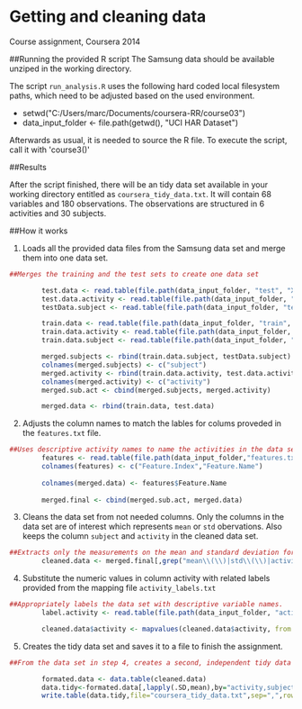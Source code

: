 # Getting and cleaning data 
Course assignment, Coursera 2014 


##Running the provided R script
The Samsung data should be available unziped in the working directory.

The script `run_analysis.R` uses the following hard coded local filesystem paths, which need to be adjusted based on the used environment.

* setwd("C:/Users/marc/Documents/coursera-RR/course03")
* data_input_folder <- file.path(getwd(), "UCI HAR Dataset")

Afterwards as usual, it is needed to source the R file. To execute the script, call it with 'course3()'


##Results

After the script finished, there will be an tidy data set available in your working directory entitled as `coursera_tidy_data.txt`. It will contain 68 variables and 180 observations. The observations are structured in 6 activities and 30 subjects.


##How it works

1) Loads all the provided data files from the Samsung data set and merge them into one data set.

```R
##Merges the training and the test sets to create one data set        

        test.data <- read.table(file.path(data_input_folder, "test", "X_test.txt"),header=FALSE)
        test.data.activity <- read.table(file.path(data_input_folder, "test", "Y_test.txt"),header=FALSE)
        testData.subject <- read.table(file.path(data_input_folder, "test", "subject_test.txt"),header=FALSE)

        train.data <- read.table(file.path(data_input_folder, "train", "X_train.txt"),header=FALSE)
        train.data.activity <- read.table(file.path(data_input_folder, "train", "Y_train.txt"),header=FALSE)
        train.data.subject <- read.table(file.path(data_input_folder, "train", "subject_train.txt"),header=FALSE)    

        merged.subjects <- rbind(train.data.subject, testData.subject)
        colnames(merged.subjects) <- c("subject")
        merged.activity <- rbind(train.data.activity, test.data.activity)
        colnames(merged.activity) <- c("activity")
        merged.sub.act <- cbind(merged.subjects, merged.activity)        

        merged.data <- rbind(train.data, test.data)
```

2) Adjusts the column names to match the lables for colums proveded in the `features.txt` file.

```R
##Uses descriptive activity names to name the activities in the data set
        features <- read.table(file.path(data_input_folder,"features.txt"),header=FALSE)
        colnames(features) <- c("Feature.Index","Feature.Name")
        
        colnames(merged.data) <- features$Feature.Name
        
        merged.final <- cbind(merged.sub.act, merged.data)
```

3) Cleans the data set from not needed columns. Only the columns in the data set are of interest which represents `mean` or `std` obervations. Also keeps the column `subject` and `activity` in the cleaned data set.

```R
##Extracts only the measurements on the mean and standard deviation for each measurement. 
        cleaned.data <- merged.final[,grep("mean\\(\\)|std\\(\\)|activity|subject",colnames(merged.final))]
```

4) Substitute the numeric values in column activity with related labels provided from the mapping file `activity_labels.txt`

```R
##Appropriately labels the data set with descriptive variable names. 
        label.activity <- read.table(file.path(data_input_folder, "activity_labels.txt"),header=FALSE)

        cleaned.data$activity <- mapvalues(cleaned.data$activity, from = c("1","2","3","4","5","6"), to = c("WALKING","WALKING_UPSTAIRS","WALKING_DOWNSTAIRS","SITTING","STANDING","LAYING"))
```

5) Creates the tidy data set and saves it to a file to finish the assignment.

```R
##From the data set in step 4, creates a second, independent tidy data set with the average of each variable for each activity and each subject.

        formated.data <- data.table(cleaned.data)
        data.tidy<-formated.data[,lapply(.SD,mean),by="activity,subject"]
        write.table(data.tidy,file="coursera_tidy_data.txt",sep=",",row.names = FALSE)
```



